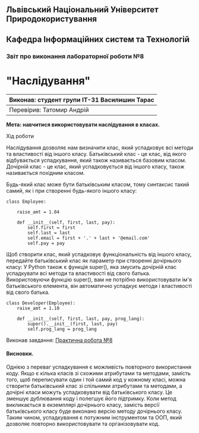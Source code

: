 ## Львівський Національний Університет Природокористування
## Кафедра Інформаційних систем та Технологій



### Звіт про виконання лабораторної роботи №8
# "Наслідування"



| Виконав: студент групи ІТ-31 Василишин Тарас |
|----------------------------------------------|
| Перевірив: Татомир Андрій                    |


**Мета: навчитися використовувати наслідування в класах.**


Хід роботи

Наслідування дозволяє нам визначити клас, який успадковує всі методи та властивості від іншого класу.
Батьківський клас - це клас, від якого відбувається успадкування, який також називається базовим класом.
Дочірній клас - це клас, який успадковується від іншого класу, також називається похідним класом.

Будь-який клас може бути батьківським класом, тому синтаксис такий самий, як і при створенні будь-якого іншого класу:
```
class Employee:

    raise_amt = 1.04

    def __init__(self, first, last, pay):
        self.first = first
        self.last = last
        self.email = first + '.' + last + '@email.com'
        self.pay = pay
```

Щоб створити клас, який успадковує функціональність від іншого класу, передайте батьківський клас як параметр при створенні дочірнього класу:
У Python також є функція super(), яка змусить дочірній клас успадкувати всі методи та властивості від свого батька.
Використовуючи функцію super(), вам не потрібно використовувати ім'я батьківського елемента, він автоматично успадкує методи і властивості від свого батька.
```
class Developer(Employee):
    raise_amt = 1.10

    def __init__(self, first, last, pay, prog_lang):
        super().__init__(first, last, pay)
        self.prog_lang = prog_lang
```

Виконав завдання: [Практична робота №8](lab-8.py)


#### Висновки.
Однією з переваг успадкування є можливість повторного використання коду. 
Якщо є кілька класів зі схожими атрибутами та методами, замість того, щоб переписувати один і той самий код у кожному класі, можна створити батьківський клас зі спільними атрибутами та методами, а дочірні класи можуть успадковувати від батьківського класу. 
Це зменшує дублювання коду і полегшує його підтримку.
Коли метод викликається в екземплярі дочірнього класу, замість версії батьківського класу буде виконано версію методу дочірнього класу.
Таким чином, успадкування є потужним інструментом та ООП, який дозволяє повторно використовувати та організовувати код. 